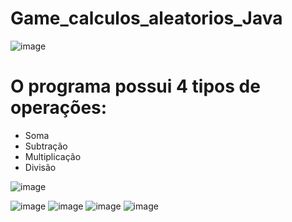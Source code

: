 # Game_calculos_aleatorios_Java

![image](https://github.com/EribaldoOliveira/-Game_calculos_aleatorios_Java/assets/114995774/ff021ad4-7241-434e-8122-bdc6c198c708)

# O programa possui 4 tipos de operações:
- Soma
- Subtração
- Multiplicação
- Divisão

![image](https://github.com/EribaldoOliveira/Game_calculos_aleatorios_Java/assets/114995774/19ad91c3-ebb6-46af-bd78-a80d38368ab1)

![image](https://github.com/EribaldoOliveira/-Game_calculos_aleatorios_Java/assets/114995774/5668a05a-68ef-4663-90c9-4c4ddee52e5e)
![image](https://github.com/EribaldoOliveira/-Game_calculos_aleatorios_Java/assets/114995774/f268d4a2-b193-4291-b083-4b08c84244d9)
![image](https://github.com/EribaldoOliveira/-Game_calculos_aleatorios_Java/assets/114995774/bc31e6f0-dcb7-4712-a5ec-9c2a0f14a37b)
![image](https://github.com/EribaldoOliveira/-Game_calculos_aleatorios_Java/assets/114995774/4cd941c9-6d0a-4277-a128-5867e25684c3)




